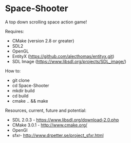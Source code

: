 Space-Shooter
=============

A top down scrolling space action game!

Requires:
* CMake (version 2.8 or greater)
* SDL2
* OpenGL
* EntityX (https://github.com/alecthomas/entityx.git)
* SDL Image (https://www.libsdl.org/projects/SDL_image/)

How to:
* git clone
* cd Space-Shooter
* mkdir build
* cd build
* cmake .. && make

Resources, current, future and potential:
* SDL 2.0.3 - https://www.libsdl.org/download-2.0.php
* CMake 3.0.1 - http://www.cmake.org/
* OpenGl
* sfxr- http://www.drpetter.se/project_sfxr.html
